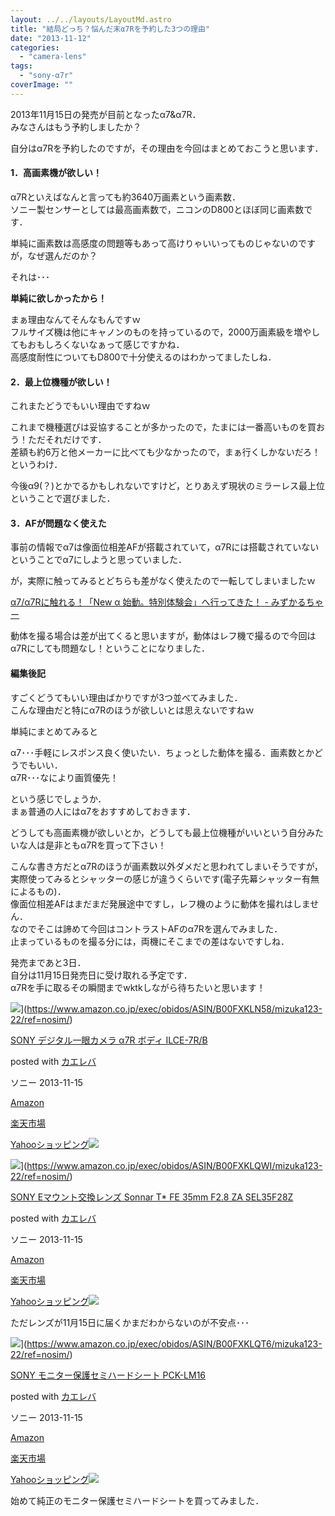 ```yaml
---
layout: ../../layouts/LayoutMd.astro
title: "結局どっち？悩んだ末α7Rを予約した3つの理由"
date: "2013-11-12"
categories: 
  - "camera-lens"
tags: 
  - "sony-α7r"
coverImage: ""
---
```


2013年11月15日の発売が目前となったα7&α7R．  
みなさんはもう予約しましたか？

自分はα7Rを予約したのですが，その理由を今回はまとめておこうと思います．

#### 1．高画素機が欲しい！

α7Rといえばなんと言っても約3640万画素という画素数．  
ソニー製センサーとしては最高画素数で，ニコンのD800とほぼ同じ画素数です．

単純に画素数は高感度の問題等もあって高けりゃいいってものじゃないのですが，なぜ選んだのか？

それは･･･

**単純に欲しかったから！**

まぁ理由なんてそんなもんですｗ  
フルサイズ機は他にキャノンのものを持っているので，2000万画素級を増やしてもおもしろくないなぁって感じですかね．  
高感度耐性についてもD800で十分使えるのはわかってましたしね．

#### 2．最上位機種が欲しい！

これまたどうでもいい理由ですねｗ

これまで機種選びは妥協することが多かったので，たまには一番高いものを買おう！ただそれだけです．  
差額も約6万と他メーカーに比べても少なかったので，まぁ行くしかないだろ！というわけ．

今後α9(？)とかでるかもしれないですけど，とりあえず現状のミラーレス最上位ということで選びました．

#### 3．AFが問題なく使えた

事前の情報でα7は像面位相差AFが搭載されていて，α7Rには搭載されていないということでα7にしようと思っていました．

が，実際に触ってみるとどちらも差がなく使えたので一転してしまいましたｗ

[α7/α7Rに触れる！「New α 始動。特別体験会」へ行ってきた！ \- みずかるちゃー](https://mizuka123.net/)

動体を撮る場合は差が出てくると思いますが，動体はレフ機で撮るので今回はα7Rにしても問題なし！ということになりました．

#### 編集後記

すごくどうてもいい理由ばかりですが3つ並べてみました．  
こんな理由だと特にα7Rのほうが欲しいとは思えないですねｗ

単純にまとめてみると

α7･･･手軽にレスポンス良く使いたい．ちょっとした動体を撮る．画素数とかどうでもいい．  
α7R･･･なにより画質優先！

という感じでしょうか．  
まぁ普通の人にはα7をおすすめしておきます．

どうしても高画素機が欲しいとか，どうしても最上位機種がいいという自分みたいな人は是非ともα7Rを買って下さい！

こんな書き方だとα7Rのほうが画素数以外ダメだと思われてしまいそうですが，実際使ってみるとシャッターの感じが違うくらいです(電子先幕シャッター有無によるもの)．  
像面位相差AFはまだまだ発展途中ですし，レフ機のように動体を撮れはしません．  
なのでそこは諦めて今回はコントラストAFのα7Rを選んでみました．  
止まっているものを撮る分には，両機にそこまでの差はないですしね．

発売まであと3日．  
自分は11月15日発売日に受け取れる予定です．  
α7Rを手に取るその瞬間までwktkしながら待ちたいと思います！

![](/archive/images/31Rya1l4l2L._SL160_.jpg)](https://www.amazon.co.jp/exec/obidos/ASIN/B00FXKLN58/mizuka123-22/ref=nosim/)

[SONY デジタル一眼カメラ α7R ボディ ILCE-7R/B](https://www.amazon.co.jp/exec/obidos/ASIN/B00FXKLN58/mizuka123-22/ref=nosim/)

posted with [カエレバ](http://kaereba.com)

ソニー 2013-11-15

[Amazon](http://www.amazon.co.jp/gp/search?keywords=ILCE-7R%2FB&__mk_ja_JP=%83J%83%5E%83J%83i&tag=mizuka123-22 "アマゾン")

[楽天市場](http://hb.afl.rakuten.co.jp/hgc/032b53ee.4b34c5ee.0f4a541e.f440145e/?pc=http%3A%2F%2Fsearch.rakuten.co.jp%2Fsearch%2Fmall%2FILCE-7R%252FB%2F-%2Ff.1-p.1-s.1-sf.0-st.A-v.2%3Fx%3D0%26scid%3Daf_ich_link_urltxt%26m%3Dhttp%3A%2F%2Fm.rakuten.co.jp%2F "楽天市場")

[Yahooショッピング![](//ad.jp.ap.valuecommerce.com/servlet/gifbanner?sid=3066752&pid=881990642)](//ck.jp.ap.valuecommerce.com/servlet/referral?sid=3066752&pid=881990642&vc_url=http%3A%2F%2Fshopping.search.yahoo.co.jp%2Fsearch%3FuIv%3Don%26ei%3DUTF-8%26tab_ex%3Dcommerce%26slider%3D0%26va%3DILCE-7R%252FB "Yahooショッピング")

![](/archive/images/414q-Wv0XEL._SL160_.jpg)](https://www.amazon.co.jp/exec/obidos/ASIN/B00FXKLQWI/mizuka123-22/ref=nosim/)

[SONY Eマウント交換レンズ Sonnar T\* FE 35mm F2.8 ZA SEL35F28Z](https://www.amazon.co.jp/exec/obidos/ASIN/B00FXKLQWI/mizuka123-22/ref=nosim/)

posted with [カエレバ](http://kaereba.com)

ソニー 2013-11-15

[Amazon](http://www.amazon.co.jp/gp/search?keywords=F2.8%20SEL35F28Z&__mk_ja_JP=%83J%83%5E%83J%83i&tag=mizuka123-22 "アマゾン")

[楽天市場](http://hb.afl.rakuten.co.jp/hgc/032b53ee.4b34c5ee.0f4a541e.f440145e/?pc=http%3A%2F%2Fsearch.rakuten.co.jp%2Fsearch%2Fmall%2FF2.8%2520SEL35F28Z%2F-%2Ff.1-p.1-s.1-sf.0-st.A-v.2%3Fx%3D0%26scid%3Daf_ich_link_urltxt%26m%3Dhttp%3A%2F%2Fm.rakuten.co.jp%2F "楽天市場")

[Yahooショッピング![](//ad.jp.ap.valuecommerce.com/servlet/gifbanner?sid=3066752&pid=881990642)](//ck.jp.ap.valuecommerce.com/servlet/referral?sid=3066752&pid=881990642&vc_url=http%3A%2F%2Fshopping.search.yahoo.co.jp%2Fsearch%3FuIv%3Don%26ei%3DUTF-8%26tab_ex%3Dcommerce%26slider%3D0%26va%3DF2.8%2520SEL35F28Z "Yahooショッピング")

ただレンズが11月15日に届くかまだわからないのが不安点･･･

![](/archive/images/31fE9-UxqjL._SL160_.jpg)](https://www.amazon.co.jp/exec/obidos/ASIN/B00FXKLQT6/mizuka123-22/ref=nosim/)

[SONY モニター保護セミハードシート PCK-LM16](https://www.amazon.co.jp/exec/obidos/ASIN/B00FXKLQT6/mizuka123-22/ref=nosim/)

posted with [カエレバ](http://kaereba.com)

ソニー 2013-11-15

[Amazon](http://www.amazon.co.jp/gp/search?keywords=PCK-LM16&__mk_ja_JP=%83J%83%5E%83J%83i&tag=mizuka123-22 "アマゾン")

[楽天市場](http://hb.afl.rakuten.co.jp/hgc/032b53ee.4b34c5ee.0f4a541e.f440145e/?pc=http%3A%2F%2Fsearch.rakuten.co.jp%2Fsearch%2Fmall%2FPCK-LM16%2F-%2Ff.1-p.1-s.1-sf.0-st.A-v.2%3Fx%3D0%26scid%3Daf_ich_link_urltxt%26m%3Dhttp%3A%2F%2Fm.rakuten.co.jp%2F "楽天市場")

[Yahooショッピング![](//ad.jp.ap.valuecommerce.com/servlet/gifbanner?sid=3066752&pid=881990642)](//ck.jp.ap.valuecommerce.com/servlet/referral?sid=3066752&pid=881990642&vc_url=http%3A%2F%2Fshopping.search.yahoo.co.jp%2Fsearch%3FuIv%3Don%26ei%3DUTF-8%26tab_ex%3Dcommerce%26slider%3D0%26va%3DPCK-LM16 "Yahooショッピング")

始めて純正のモニター保護セミハードシートを買ってみました．
